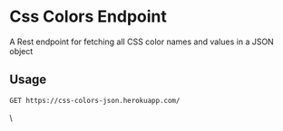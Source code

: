 # Css Colors Endpoint

A Rest endpoint for fetching all CSS color names and values in a JSON object

## Usage

```bash
GET https://css-colors-json.herokuapp.com/
```

\

